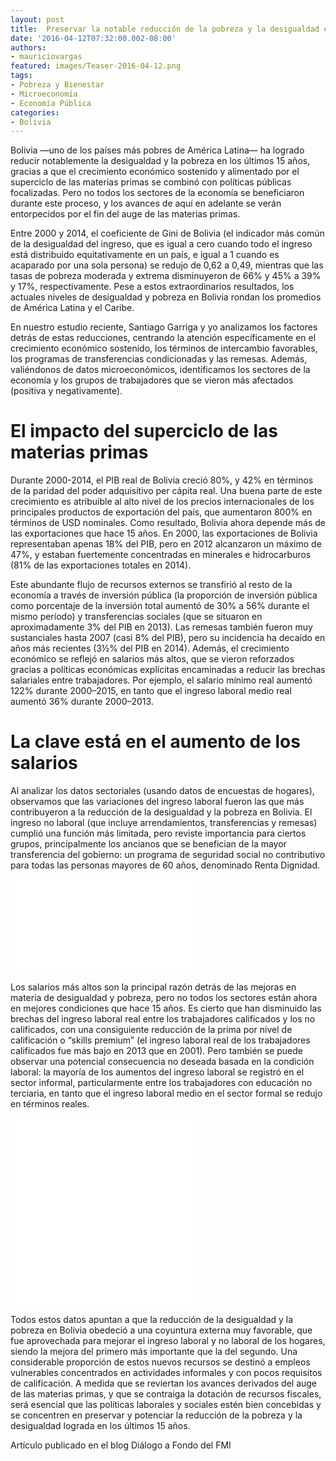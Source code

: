 ```yaml
---
layout: post
title:  Preservar la notable reducción de la pobreza y la desigualdad en Bolivia
date: '2016-04-12T07:32:00.002-08:00'
authors:
- mauriciovargas
featured: images/Teaser-2016-04-12.png
tags:
- Pobreza y Bienestar
- Microeconomía
- Economía Pública
categories:
- Bolivia
---
```

Bolivia —uno de los países más pobres de América Latina— ha logrado reducir notablemente la desigualdad y la pobreza en los últimos 15 años, gracias a que el crecimiento económico sostenido y alimentado por el superciclo de las materias primas se combinó con políticas públicas focalizadas. Pero no todos los sectores de la economía se beneficiaron durante este proceso, y los avances de aquí en adelante se verán entorpecidos por el fin del auge de las materias primas.


Entre 2000 y 2014, el coeficiente de Gini de Bolivia (el indicador más común de la desigualdad del ingreso, que es igual a cero cuando todo el ingreso está distribuido equitativamente en un país, e igual a 1 cuando es acaparado por una sola persona) se redujo de 0,62 a 0,49, mientras que las tasas de pobreza moderada y extrema disminuyeron de 66% y 45% a 39% y 17%, respectivamente. Pese a estos extraordinarios resultados, los actuales niveles de desigualdad y pobreza en Bolivia rondan los promedios de América Latina y el Caribe.

En nuestro estudio reciente, Santiago Garriga y yo analizamos los factores detrás de estas reducciones, centrando la atención específicamente en el crecimiento económico sostenido, los términos de intercambio favorables, los programas de transferencias condicionadas y las remesas. Además, valiéndonos de datos microeconómicos, identificamos los sectores de la economía y los grupos de trabajadores que se vieron más afectados (positiva y negativamente).

# El impacto del superciclo de las materias primas

Durante 2000-2014, el PIB real de Bolivia creció 80%, y 42% en términos de la paridad del poder adquisitivo per cápita real. Una buena parte de este crecimiento es atribuible al alto nivel de los precios internacionales de los principales productos de exportación del país, que aumentaron 800% en términos de USD nominales. Como resultado, Bolivia ahora depende más de las exportaciones que hace 15 años. En 2000, las exportaciones de Bolivia representaban apenas 18% del PIB, pero en 2012 alcanzaron un máximo de 47%, y estaban fuertemente concentradas en minerales e hidrocarburos (81% de las exportaciones totales en 2014).

Este abundante flujo de recursos externos se transfirió al resto de la economía a través de inversión pública (la proporción de inversión pública como porcentaje de la inversión total aumentó de 30% a 56% durante el mismo período) y transferencias sociales (que se situaron en aproximadamente 3% del PIB en 2013). Las remesas también fueron muy sustanciales hasta 2007 (casi 8% del PIB), pero su incidencia ha decaído en años más recientes (3½% del PIB en 2014). Además, el crecimiento económico se reflejó en salarios más altos, que se vieron reforzados gracias a políticas económicas explícitas encaminadas a reducir las brechas salariales entre trabajadores. Por ejemplo, el salario mínimo real aumentó 122% durante 2000–2015, en tanto que el ingreso laboral medio real aumentó 36% durante 2000–2013.

# La clave está en el aumento de los salarios

Al analizar los datos sectoriales (usando datos de encuestas de hogares), observamos que las variaciones del ingreso laboral fueron las que más contribuyeron a la reducción de la desigualdad y la pobreza en Bolivia. El ingreso no laboral (que incluye arrendamientos, transferencias y remesas) cumplió una función más limitada, pero reviste importancia para ciertos grupos, principalmente los ancianos que se benefician de la mayor transferencia del gobierno: un programa de seguridad social no contributivo para todas las personas mayores de 60 años, denominado Renta Dignidad.

<div class="frame-container">
<iframe frameborder="0" scrolling="no" src="//plot.ly/~faro/62.embed"></iframe>
</div>

Los salarios más altos son la principal razón detrás de las mejoras en materia de desigualdad y pobreza, pero no todos los sectores están ahora en mejores condiciones que hace 15 años. Es cierto que han disminuido las brechas del ingreso laboral real entre los trabajadores calificados y los no calificados, con una consiguiente reducción de la prima por nivel de calificación o “skills premium” (el ingreso laboral real de los trabajadores calificados fue más bajo en 2013 que en 2001). Pero también se puede observar una potencial consecuencia no deseada basada en la condición laboral: la mayoría de los aumentos del ingreso laboral se registró en el sector informal, particularmente entre los trabajadores con educación no terciaria, en tanto que el ingreso laboral medio en el sector formal se redujo en términos reales.

<div class="frame-container">
<iframe frameborder="0" scrolling="no" src="//plot.ly/~faro/66.embed"></iframe>
</div>

<div class="frame-container">
<iframe frameborder="0" scrolling="no" src="//plot.ly/~faro/68.embed"></iframe>
</div>

Todos estos datos apuntan a que la reducción de la desigualdad y la pobreza en Bolivia obedeció a una coyuntura externa muy favorable, que fue aprovechada para mejorar el ingreso laboral y no laboral de los hogares, siendo la mejora del primero más importante que la del segundo. Una considerable proporción de estos nuevos recursos se destinó a empleos vulnerables concentrados en actividades informales y con pocos requisitos de calificación. A medida que se reviertan los avances derivados del auge de las materias primas, y que se contraiga la dotación de recursos fiscales, será esencial que las políticas laborales y sociales estén bien concebidas y se concentren en preservar y potenciar la reducción de la pobreza y la desigualdad lograda en los últimos 15 años.


 Artículo publicado en el blog Diálogo a Fondo del FMI
